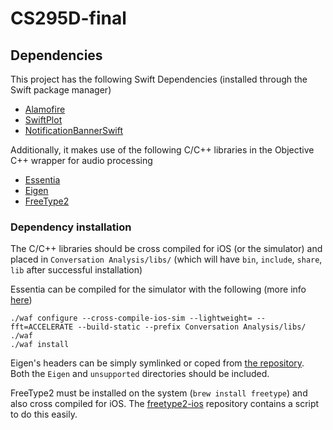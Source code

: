 # CS295D-final

## Dependencies
This project has the following Swift Dependencies (installed through the Swift package manager)
- [Alamofire](https://github.com/Alamofire/Alamofire)
- [SwiftPlot](https://github.com/KarthikRIyer/swiftplot)
- [NotificationBannerSwift](https://github.com/Daltron/NotificationBanner)

Additionally, it makes use of the following C/C++ libraries in the Objective C++ wrapper for audio processing
- [Essentia](https://github.com/MTG/essentia)
- [Eigen](https://gitlab.com/libeigen/eigen)
- [FreeType2](https://www.freetype.org/)

### Dependency installation
The C/C++ libraries should be cross compiled for iOS (or the simulator) and placed in `Conversation Analysis/libs/` (which will have `bin`, `include`, `share`, `lib` after successful installation)

Essentia can be compiled for the simulator with the following (more info [here](https://essentia.upf.edu/FAQ.html#cross-compiling-for-ios))
```
./waf configure --cross-compile-ios-sim --lightweight= --fft=ACCELERATE --build-static --prefix Conversation Analysis/libs/
./waf
./waf install
```
Eigen's headers can be simply symlinked or coped from [the repository](https://gitlab.com/libeigen/eigen.git). Both the `Eigen` and `unsupported` directories should be included.

FreeType2 must be installed on the system (`brew install freetype`) and also cross compiled for iOS. The [freetype2-ios](https://github.com/cdave1/freetype2-ios) repository contains a script to do this easily.

